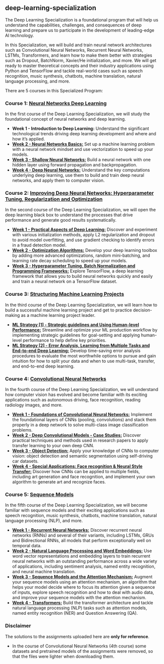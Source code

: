 ## deep-learning-specialization
The Deep Learning Specialization is a foundational program that will help us understand the capabilities, challenges, and consequences of deep learning and prepare us to participate in the development of leading-edge AI technology. 

In this Specialization, we will build and train neural network architectures such as Convolutional Neural Networks, Recurrent Neural Networks, LSTMs, Transformers, and learn how to make them better with strategies such as Dropout, BatchNorm, Xavier/He initialization, and more. We will get ready to master theoretical concepts and their industry applications using Python and TensorFlow and tackle real-world cases such as speech recognition, music synthesis, chatbots, machine translation, natural language processing, and more.

There are 5 courses in this Specialized Program:

### Course 1: [Neural Networks Deep Learning]()
In the first course of the Deep Learning Specialization, we will study the foundational concept of neural networks and deep learning. 

* **Week 1 - Introduction to Deep Learning:** Understand the significant technological trends driving deep learning development and where and how it’s applied.
* [**Week 2 - Neural Networks Basics:**]() Set up a machine learning problem with a neural network mindset and use vectorization to speed up your models.
* [**Week 3 - Shallow Neural Networks:**]() Build a neural network with one hidden layer using forward propagation and backpropagation.
* [**Week 4 - Deep Neural Networks:**]() Understand the key computations underlying deep learning, use them to build and train deep neural networks, and apply them to computer vision.


### Course 2: [Improving Deep Neural Networks: Hyperparameter Tuning, Regularization and Optimization]()
In the second course of the Deep Learning Specialization, we will open the deep learning black box to understand the processes that drive performance and generate good results systematically. 

* [**Week 1 - Practical Aspects of Deep Learning:**]() Discover and experiment with various initialization methods, apply L2 regularization and dropout to avoid model overfitting, and use gradient checking to identify errors in a fraud detection model.
* [**Week 2 - Optimization Algorithms:**]() Develop your deep learning toolbox by adding more advanced optimizations, random mini-batching, and learning rate decay scheduling to speed up your models.
* [**Week 3 - Hyperparameter Tuning, Batch Normalization and Programming Frameworks:**]() Explore TensorFlow, a deep learning framework that allows you to build neural networks quickly and easily and train a neural network on a TensorFlow dataset.


### Course 3: [Structuring Machine Learning Projects]()
In the third course of the Deep Learning Specialization, we will learn how to build a successful machine learning project and get to practice decision-making as a machine learning project leader.

* [**ML Strategy [1] - Strategic guidelines and Using Human-level Performance:**]() Streamline and optimize your ML production workflow by implementing strategic guidelines for goal-setting and applying human-level performance to help define key priorities.
* [**ML Strategy [2] - Error Analysis, Learning from Multiple Tasks and End-to-end Deep Learning:**]() Develop time-saving error analysis procedures to evaluate the most worthwhile options to pursue and gain intuition for how to split your data and when to use multi-task, transfer, and end-to-end deep learning.


### Course 4: [Convolutional Neural Networks]()
In the fourth course of the Deep Learning Specialization, we will understand how computer vision has evolved and become familiar with its exciting applications such as autonomous driving, face recognition, reading radiology images, and more.

* [**Week 1 - Foundations of Convolutional Neural Networks:**]() Implement the foundational layers of CNNs (pooling, convolutions) and stack them properly in a deep network to solve multi-class image classification problems.
* [**Week 2 - Deep Convolutional Models - Case Studies:**]() Discover practical techniques and methods used in research papers to apply transfer learning to your own deep CNN.
* [**Week 3 - Object Detection:**]() Apply your knowledge of CNNs to computer vision: object detection and semantic segmentation using self-driving car datasets.
* [**Week 4 - Special Applications: Face recognition & Neural Style Transfer:**]() Discover how CNNs can be applied to multiple fields, including art generation and face recognition, and implement your own algorithm to generate art and recognize faces.


### Course 5: [Sequence Models]()
In the fifth course of the Deep Learning Specialization, we will become familiar with sequence models and their exciting applications such as speech recognition, music synthesis, chatbots, machine translation, natural language processing (NLP), and more.

* [**Week 1 - Recurrent Neural Networks:**]() Discover recurrent neural networks (RNNs) and several of their variants, including LSTMs, GRUs and Bidirectional RNNs, all models that perform exceptionally well on temporal data.
* [**Week 2 - Natural Language Processing and Word Embeddings:**]() Use word vector representations and embedding layers to train recurrent neural networks with an outstanding performance across a wide variety of applications, including sentiment analysis, named entity recognition, and neural machine translation.
* [**Week 3 - Sequence Models and the Attention Mechanism:**]() Augment your sequence models using an attention mechanism, an algorithm that helps your model decide where to focus its attention given a sequence of inputs, explore speech recognition and how to deal with audio data, and improve your sequence models with the attention mechanism.
* [**Week 4 - Transformers:**]() Build the transformer architecture and tackle natural language processing (NLP) tasks such as attention models, named entity recognition (NER) and Question Answering (QA).

### Disclaimer
The solutions to the assignments uploaded here are **only for reference**.
* In the course of Convolutional Neural Networks (4th course) some datasets and pretrained models of the assignments were removed, so that the files were lighter when downloading them.
